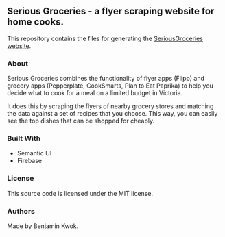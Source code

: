 ## Serious Groceries - a flyer scraping website for home cooks.

This repository contains the files for generating the [SeriousGroceries website](https://seriousgroceries.firebaseapp.com/).

### About

Serious Groceries combines the functionality of flyer apps (Flipp) and grocery apps (Pepperplate, CookSmarts, Plan to Eat
Paprika) to help you decide what to cook for a meal on a limited budget in Victoria. 

It does this by scraping the flyers of nearby grocery stores and matching the data against a set of recipes that you choose. This way, you can easily see the top dishes that can be shopped for cheaply.

### Built With

* Semantic UI
* Firebase

### License

This source code is licensed under the MIT license.

### Authors

Made by Benjamin Kwok.

